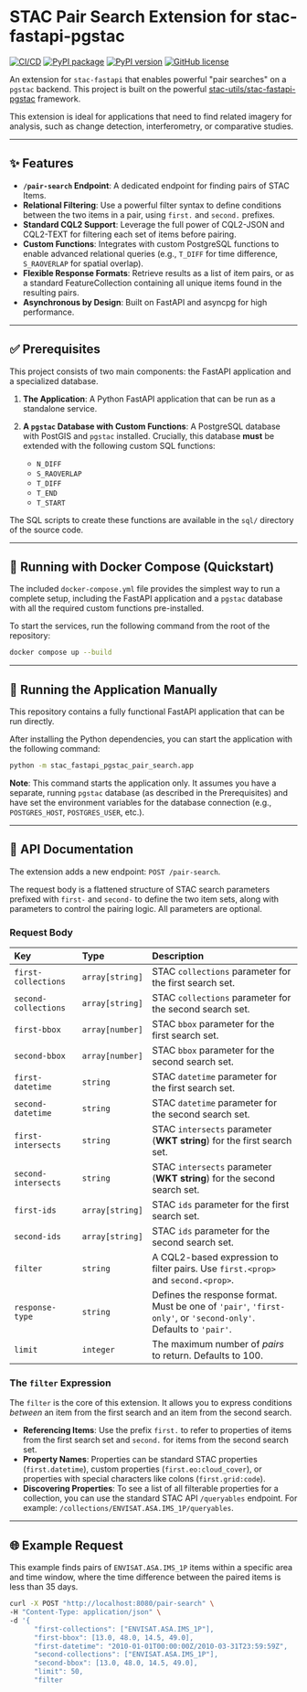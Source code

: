 # STAC Pair Search Extension for stac-fastapi-pgstac

[![CI/CD](https://github.com/EOX-A/stac-fastapi-pgstac-pair-search/actions/workflows/ci.yml/badge.svg)](https://github.com/EOX-A/stac-fastapi-pgstac-pair-search/actions/workflows/ci.yml)
[![PyPI package](https://img.shields.io/badge/pypi-stac-fastapi-pgstac-pair-search-blue)](https://pypi.org/project/stac-fastapi-pgstac-pair-search/)
[![PyPI version](https://img.shields.io/pypi/v/stac-fastapi-pgstac-pair-search.svg)](https://pypi.org/project/stac-fastapi-pgstac-pair-search/)
[![GitHub license](https://img.shields.io/github/license/EOX-A/stac-fastapi-pgstac-pair-search)](https://github.com/EOX-A/stac-fastapi-pgstac-pair-search/blob/main/LICENSE)

An extension for `stac-fastapi` that enables powerful "pair searches" on a `pgstac` backend. This project is built on the powerful [stac-utils/stac-fastapi-pgstac](https://github.com/stac-utils/stac-fastapi-pgstac) framework.

This extension is ideal for applications that need to find related imagery for analysis, such as change detection, interferometry, or comparative studies.

---
## ✨ Features

* **`/pair-search` Endpoint**: A dedicated endpoint for finding pairs of STAC Items.
* **Relational Filtering**: Use a powerful filter syntax to define conditions between the two items in a pair, using `first.` and `second.` prefixes.
* **Standard CQL2 Support**: Leverage the full power of CQL2-JSON and CQL2-TEXT for filtering each set of items before pairing.
* **Custom Functions**: Integrates with custom PostgreSQL functions to enable advanced relational queries (e.g., `T_DIFF` for time difference, `S_RAOVERLAP` for spatial overlap).
* **Flexible Response Formats**: Retrieve results as a list of item pairs, or as a standard FeatureCollection containing all unique items found in the resulting pairs.
* **Asynchronous by Design**: Built on FastAPI and asyncpg for high performance.

---
## ✅ Prerequisites

This project consists of two main components: the FastAPI application and a specialized database.

1.  **The Application**: A Python FastAPI application that can be run as a standalone service.

2.  **A `pgstac` Database with Custom Functions**: A PostgreSQL database with PostGIS and `pgstac` installed. Crucially, this database **must** be extended with the following custom SQL functions:
    * `N_DIFF`
    * `S_RAOVERLAP`
    * `T_DIFF`
    * `T_END`
    * `T_START`

The SQL scripts to create these functions are available in the `sql/` directory of the source code.

---
## 🐳 Running with Docker Compose (Quickstart)

The included `docker-compose.yml` file provides the simplest way to run a complete setup, including the FastAPI application and a `pgstac` database with all the required custom functions pre-installed.

To start the services, run the following command from the root of the repository:

```bash
docker compose up --build
```

---
## 🚀 Running the Application Manually

This repository contains a fully functional FastAPI application that can be run directly.

After installing the Python dependencies, you can start the application with the following command:

```bash
python -m stac_fastapi_pgstac_pair_search.app
```

**Note**: This command starts the application only. It assumes you have a separate, running `pgstac` database (as described in the Prerequisites) and have set the environment variables for the database connection (e.g., `POSTGRES_HOST`, `POSTGRES_USER`, etc.).

---
## 📖 API Documentation

The extension adds a new endpoint: `POST /pair-search`.

The request body is a flattened structure of STAC search parameters prefixed with `first-` and `second-` to define the two item sets, along with parameters to control the pairing logic. All parameters are optional.

### Request Body

| Key | Type | Description |
| :--- | :--- | :--- |
| `first-collections` | `array[string]` | STAC `collections` parameter for the first search set. |
| `second-collections`| `array[string]` | STAC `collections` parameter for the second search set. |
| `first-bbox` | `array[number]` | STAC `bbox` parameter for the first search set. |
| `second-bbox` | `array[number]` | STAC `bbox` parameter for the second search set. |
| `first-datetime` | `string` | STAC `datetime` parameter for the first search set. |
| `second-datetime` | `string` | STAC `datetime` parameter for the second search set. |
| `first-intersects` | `string` | STAC `intersects` parameter (**WKT string**) for the first search set. |
| `second-intersects` | `string` | STAC `intersects` parameter (**WKT string**) for the second search set. |
| `first-ids` | `array[string]` | STAC `ids` parameter for the first search set. |
| `second-ids` | `array[string]` | STAC `ids` parameter for the second search set. |
| `filter` | `string` | A CQL2-based expression to filter pairs. Use `first.<prop>` and `second.<prop>`. |
| `response-type` | `string` | Defines the response format. Must be one of `'pair'`, `'first-only'`, or `'second-only'`. Defaults to `'pair'`. |
| `limit` | `integer`| The maximum number of *pairs* to return. Defaults to 100. |

### The `filter` Expression

The `filter` is the core of this extension. It allows you to express conditions *between* an item from the first search and an item from the second search.

* **Referencing Items**: Use the prefix `first.` to refer to properties of items from the first search set and `second.` for items from the second search set.
* **Property Names**: Properties can be standard STAC properties (`first.datetime`), custom properties (`first.eo:cloud_cover`), or properties with special characters like colons (`first.grid:code`).
* **Discovering Properties**: To see a list of all filterable properties for a collection, you can use the standard STAC API `/queryables` endpoint. For example: `/collections/ENVISAT.ASA.IMS_1P/queryables`.

---
## 🌐 Example Request

This example finds pairs of `ENVISAT.ASA.IMS_1P` items within a specific area and time window, where the time difference between the paired items is less than 35 days.

```bash
curl -X POST "http://localhost:8080/pair-search" \
-H "Content-Type: application/json" \
-d '{
      "first-collections": ["ENVISAT.ASA.IMS_1P"],
      "first-bbox": [13.0, 48.0, 14.5, 49.0],
      "first-datetime": "2010-01-01T00:00:00Z/2010-03-31T23:59:59Z",
      "second-collections": ["ENVISAT.ASA.IMS_1P"],
      "second-bbox": [13.0, 48.0, 14.5, 49.0],
      "limit": 50,
      "filter